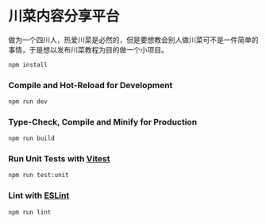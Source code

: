 # 川菜内容分享平台

做为一个四川人，热爱川菜是必然的，但是要想教会别人做川菜可不是一件简单的事情，于是想以发布川菜教程为目的做一个小项目。

```sh
npm install
```

### Compile and Hot-Reload for Development

```sh
npm run dev
```

### Type-Check, Compile and Minify for Production

```sh
npm run build
```

### Run Unit Tests with [Vitest](https://vitest.dev/)

```sh
npm run test:unit
```

### Lint with [ESLint](https://eslint.org/)

```sh
npm run lint
```
